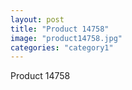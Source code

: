 ```yaml
---
layout: post
title: "Product 14758"
image: "product14758.jpg"
categories: "category1"
---
```

Product 14758
